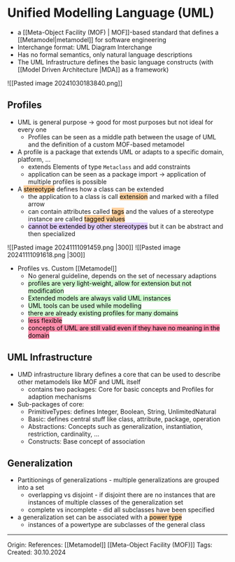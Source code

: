 # Unified Modelling Language (UML)

- a [[Meta-Object Facility (MOF) | MOF]]-based standard that defines a [[Metamodel|metamodel]]  for software engineering
- Interchange format: UML Diagram Interchange
- Has no formal semantics, only natural language descriptions
- The UML Infrastructure defines the basic language constructs (with [[Model Driven Architecture |MDA]] as a framework)

![[Pasted image 20241030183840.png]]

## Profiles

- UML is general purpose -> good for most purposes but not ideal for every one
	- Profiles can be seen as a middle path between the usage of UML and the definition of a custom MOF-based metamodel
- A profile is a package that extends UML or adapts to a specific domain, platform, ...
	- extends Elements of type `Metaclass` and add constraints
	- application can be seen as a package import -> application of multiple profiles is possible
- A <mark style="background: #FFB86CA6;">stereotype</mark> defines how a class can be extended
	- the application to a class is call <mark style="background: #FFB86CA6;">extension</mark> and marked with a filled arrow
	- can contain attributes called <mark style="background: #FFB86CA6;">tags</mark> and the values of a stereotype instance are called <mark style="background: #FFB86CA6;">tagged values</mark>
	- <mark style="background: #D2B3FFA6;">cannot be extended by other stereotypes</mark> but it can be abstract and then specialized

![[Pasted image 20241111091459.png |300]]
![[Pasted image 20241111091618.png |300]]

- Profiles vs. Custom [[Metamodel]] 
	- No general guideline, depends on the set of necessary adaptions
	- <mark style="background: #BBFABBA6;">profiles are very light-weight, allow for extension but not modification</mark>
	- <mark style="background: #BBFABBA6;">Extended models are always valid UML instances</mark>
	- <mark style="background: #BBFABBA6;">UML tools can be used while modelling</mark>
	- <mark style="background: #BBFABBA6;">there are already existing profiles for many domains</mark>
	- <mark style="background: #FF5582A6;">less flexible</mark>
	- <mark style="background: #FF5582A6;">concepts of UML are still valid even if they have no meaning in the domain</mark>

## UML Infrastructure

- UMD infrastructure library defines a core that can be used to describe other metamodels like MOF and UML itself
	- contains two packages: Core for basic concepts and Profiles for adaption mechanisms
- Sub-packages of core:
	- PrimitiveTypes: defines Integer, Boolean, String, UnlimitedNatural
	- Basic: defines central stuff like class, attribute, package, operation
	- Abstractions: Concepts such as generalization, instantiation, restriction, cardinality, ...
	- Constructs: Base concept of association

## Generalization

- Partitionings of generalizations - multiple generalizations are grouped into a set
	- overlapping vs disjoint - if disjoint there are no instances that are instances of multiple classes of the generalization set
	- complete vs incomplete - did all subclasses have been specified
- a generalization set can be associated with a <mark style="background: #FFB86CA6;">power type</mark>
	- instances of a powertype are subclasses of the general class

---

Origin: 
References: [[Metamodel]] [[Meta-Object Facility (MOF)]]
Tags: 
Created: 30.10.2024

